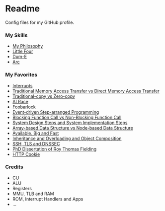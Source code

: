 # Readme
Config files for my GitHub profile.

### My Skills
- [My Philosophy](https://github.com/hcpty/my-philosophy)
- [Little Four](https://github.com/hcpty/little-four)
- [Dum-E](https://github.com/hcpty/dum-e)
- [Arc](https://github.com/hcpty/arc)

### My Favorites
- [Interrupts](https://github.com/hcpty/interrupts)
- [Traditional Memory Access Transfer vs Direct Memory Access Transfer](https://github.com/hcpty/traditional-memory-access-transfer-vs-direct-memory-access-transfer)
- [Traditional-copy vs Zero-copy](https://github.com/hcpty/traditional-copy-vs-zero-copy)
- [AI Race](https://github.com/hcpty/ai-race)
- [Foobarlock](https://github.com/hcpty/foobarlock)
- [Event-driven Step-arranged Programming](https://github.com/hcpty/event-driven-step-arranged-programming)
- [Blocking Function Call vs Non-Blocking Function Call](https://github.com/hcpty/blocking-function-call-vs-non-blocking-function-call)
- [System Design Steps and System Implementation Steps](https://github.com/hcpty/system-design-steps-and-system-implementation-steps)
- [Array-based Data Structure vs Node-based Data Structure](https://github.com/hcpty/array-based-data-structure-vs-node-based-data-structure)
- [Available, Big and Fast](https://github.com/hcpty/available-big-and-fast)
- [Inheritance and Overloading and Object Composition](https://github.com/hcpty/inheritance-and-overloading-and-object-composition)
- [SSH, TLS and DNSSEC](https://github.com/hcpty/ssh-tls-and-dnssec)
- [PhD Dissertation of Roy Thomas Fielding](https://github.com/hcpty/phd-disseration-of-roy-thomas-fielding)
- [HTTP Cookie](https://github.com/hcpty/http-cookie)

### Credits
- CU
- ALU
- Registers
- MMU, TLB and RAM
- ROM, Interrupt Handlers and Apps
- ...

